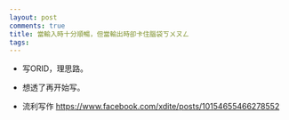 ```yaml
---
layout: post
comments: true
title: 當輸入時十分順暢，但當輸出時卻卡住腦袋ㄎㄨㄡㄥ
tags: 
---
```

- 写ORID，理思路。
- 想透了再开始写。

- 流利写作 https://www.facebook.com/xdite/posts/10154655466278552


